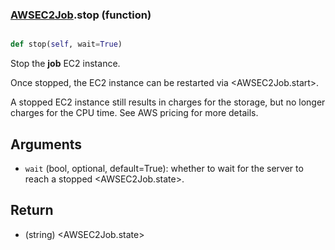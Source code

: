 ### [AWSEC2Job](AWSEC2Job.md).stop (function)


```py

def stop(self, wait=True)

```



Stop the **job** EC2 instance.

Once stopped, the EC2 instance can be restarted via &lt;AWSEC2Job.start&gt;.

A stopped EC2 instance still results in charges for the storage, but no longer
charges for the CPU time.  See AWS pricing for more details.

Arguments
-------------
* `wait` (bool, optional, default=True): whether to wait for the server
    to reach a stopped &lt;AWSEC2Job.state&gt;.

Return
--------
* (string) &lt;AWSEC2Job.state&gt;

